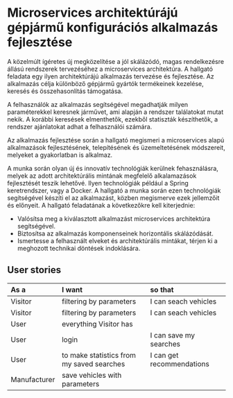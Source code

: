 # Microservices architektúrájú gépjármű konfigurációs alkalmazás fejlesztése
A közelmúlt ígéretes új megközelítése a jól skálázódó, magas rendelkezésre állású rendszerek tervezéséhez a microservices architektúra. A hallgató feladata egy ilyen architektúrájú alkalmazás tervezése és fejlesztése. Az alkalmazás célja különböző gépjármű gyártók termékeinek kezelése, keresés és összehasonlítás támogatása.

A felhasználók az alkalmazás segítségével megadhatják milyen paraméterekkel keresnek járművet, ami alapján a rendszer találatokat mutat nekik. A korábbi keresések elmenthetők, ezekből statiszták készíthetők, a rendszer ajánlatokat adhat a felhasználói számára. 

Az alkalmazás fejlesztése során a hallgató megismeri a microservices alapú alkalmazások fejlesztésének, telepítésének és üzemeltetésének módszereit, melyeket a gyakorlatban is alkalmaz.

A munka során olyan új és innovatív technológiák kerülnek fehasználásra, melyek az adott architektúrális mintának megfelelő alkalamazások fejlesztését teszik lehetővé. Ilyen technológiák például a Spring keretrendszer, vagy a Docker. A hallgató a munka során ezen technológiák segítségével készíti el az alkalmazást, közben megismerve ezek jellemzőit és előnyeit.
A hallgató feladatának a következőkre kell kiterjednie:
- Valósítsa meg a kiválasztott alkalmazást microservices architektúra segítségével.
- Biztosítsa az alkalmazás komponenseinek horizontális skálázódását.
- Ismertesse a felhasznált elveket és architektúrális mintákat, térjen ki a meghozott
technikai döntések indoklására.

## User stories
|As a |I want |so that  |
|:---|:---|:---|
|Visitor |filtering by parameters|I can seach vehicles|
|Visitor |filtering by parameters|I can seach vehicles|
|User |everything Visitor has | |
|User |login| I can save my searches|
|User |to make statistics from my saved searches| I can get recommendations|
|Manufacturer |save vehicles with parameters||
